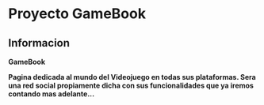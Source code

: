 # Proyecto GameBook
## Informacion

**GameBook**

**Pagina dedicada al mundo del Videojuego en todas sus plataformas. Sera una red social propiamente dicha con sus funcionalidades que ya iremos contando mas adelante...**